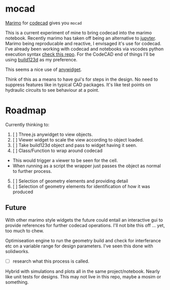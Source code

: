 # mocad

[Marimo]() for [codecad]() gives you `mocad`

This is a current experiment of mine to bring codecad into the marimo notebook. Recently marimo has taken off being an alternative to [jupyter](). Marimo being reproducable and reactive, I envisaged it's use for codecad. I've already been working with codecad and notebooks via vscodes python execution syntax [check this repo]().
For the CodeCAD end of things I'll be using [build123d]() as my preference.

This seems a nice use of [anywidget]().

Think of this as a means to have gui's for steps in the design. No need to suppress features like in typical CAD packages. It's like test points on hydraulic circuits to see behaviour at a point. 

# Roadmap

Currently thinking to:

1. [ ] Three.js anywidget to view objects.
2. [ ] Viewer widget to scale the view according to object loaded.
3. [ ] Take build123d object and pass to widget having it seen. 
4. [ ] Class/Function to wrap around codecad 
  - This would trigger a viewer to be seen for the cell. 
  - When running as a script the wrapper just passes the object as normal to further process.
5. [ ] Selection of geometry elements and providing detail
6. [ ] Selection of geometry elements for identification of how it was produced

## Future
  
With other marimo style widgets the future could entail an interactive gui to provide references for further codecad operations. I'll not bite this off ... yet, too much to chew.

Optimiseation engine to run the geometry build and check for interferance etc on a variable range for design parameters. I've seen this done with solidworks.

- [ ] research what this process is called.

Hybrid with simulations and plots all in the same project/notebook. Nearly like unit tests for designs. This may not live in this repo, maybe a mosim or something.

